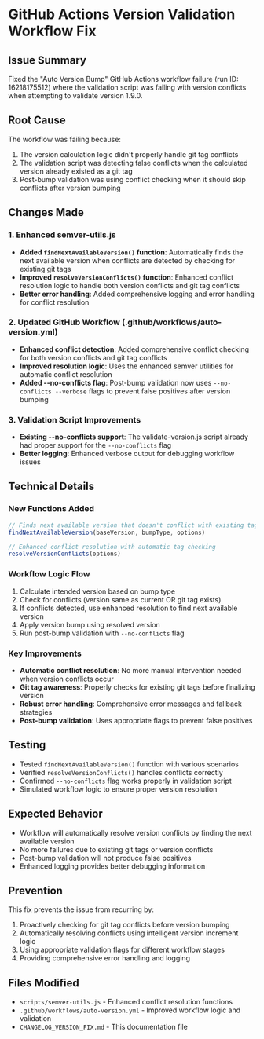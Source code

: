 # GitHub Actions Version Validation Workflow Fix

## Issue Summary
Fixed the "Auto Version Bump" GitHub Actions workflow failure (run ID: 16218175512) where the validation script was failing with version conflicts when attempting to validate version 1.9.0.

## Root Cause
The workflow was failing because:
1. The version calculation logic didn't properly handle git tag conflicts
2. The validation script was detecting false conflicts when the calculated version already existed as a git tag
3. Post-bump validation was using conflict checking when it should skip conflicts after version bumping

## Changes Made

### 1. Enhanced semver-utils.js
- **Added `findNextAvailableVersion()` function**: Automatically finds the next available version when conflicts are detected by checking for existing git tags
- **Improved `resolveVersionConflicts()` function**: Enhanced conflict resolution logic to handle both version conflicts and git tag conflicts
- **Better error handling**: Added comprehensive logging and error handling for conflict resolution

### 2. Updated GitHub Workflow (.github/workflows/auto-version.yml)
- **Enhanced conflict detection**: Added comprehensive conflict checking for both version conflicts and git tag conflicts
- **Improved resolution logic**: Uses the enhanced semver utilities for automatic conflict resolution
- **Added --no-conflicts flag**: Post-bump validation now uses `--no-conflicts --verbose` flags to prevent false positives after version bumping

### 3. Validation Script Improvements
- **Existing --no-conflicts support**: The validate-version.js script already had proper support for the `--no-conflicts` flag
- **Better logging**: Enhanced verbose output for debugging workflow issues

## Technical Details

### New Functions Added
```javascript
// Finds next available version that doesn't conflict with existing tags
findNextAvailableVersion(baseVersion, bumpType, options)

// Enhanced conflict resolution with automatic tag checking
resolveVersionConflicts(options)
```

### Workflow Logic Flow
1. Calculate intended version based on bump type
2. Check for conflicts (version same as current OR git tag exists)
3. If conflicts detected, use enhanced resolution to find next available version
4. Apply version bump using resolved version
5. Run post-bump validation with `--no-conflicts` flag

### Key Improvements
- **Automatic conflict resolution**: No more manual intervention needed when version conflicts occur
- **Git tag awareness**: Properly checks for existing git tags before finalizing version
- **Robust error handling**: Comprehensive error messages and fallback strategies
- **Post-bump validation**: Uses appropriate flags to prevent false positives

## Testing
- Tested `findNextAvailableVersion()` function with various scenarios
- Verified `resolveVersionConflicts()` handles conflicts correctly
- Confirmed `--no-conflicts` flag works properly in validation script
- Simulated workflow logic to ensure proper version resolution

## Expected Behavior
- Workflow will automatically resolve version conflicts by finding the next available version
- No more failures due to existing git tags or version conflicts
- Post-bump validation will not produce false positives
- Enhanced logging provides better debugging information

## Prevention
This fix prevents the issue from recurring by:
1. Proactively checking for git tag conflicts before version bumping
2. Automatically resolving conflicts using intelligent version increment logic
3. Using appropriate validation flags for different workflow stages
4. Providing comprehensive error handling and logging

## Files Modified
- `scripts/semver-utils.js` - Enhanced conflict resolution functions
- `.github/workflows/auto-version.yml` - Improved workflow logic and validation
- `CHANGELOG_VERSION_FIX.md` - This documentation file
